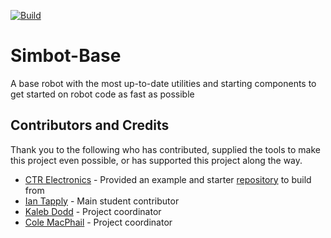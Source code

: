 [![Build](https://github.com/Simbotics/Simbot-Base/actions/workflows/build.yml/badge.svg)](https://github.com/Simbotics/Simbot-Base/actions/workflows/build.yml)

# Simbot-Base
A base robot with the most up-to-date utilities and starting components to get started on robot code as fast as possible

## Contributors and Credits
Thank you to the following who has contributed, supplied the tools to make this project even possible, or has supported this project along the way.

- [CTR Electronics](https://github.com/CrossTheRoadElec) - Provided an example and starter [repository](https://github.com/CrossTheRoadElec/Phoenix6-Examples/tree/main/java/SwerveWithPathPlanner) to build from
- [Ian Tapply](https://github.com/IanTapply22) - Main student contributor
- [Kaleb Dodd](https://github.com/kaleb-dodd) - Project coordinator
- [Cole MacPhail](https://github.com/colemacphail) - Project coordinator